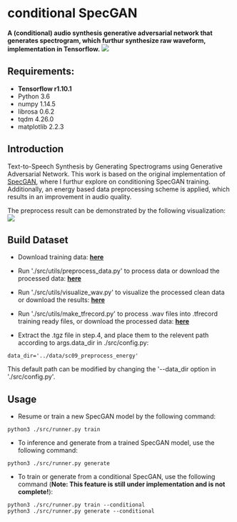 # conditional SpecGAN
**A (conditional) audio synthesis generative adversarial network that generates spectrogram, which furthur synthesize raw waveform, implementation in Tensorflow.**
![](https://github.com/andi611/conditional_SpecGAN_Tensorflow/blob/master/data/model.png)

## Requirements: 
* **Tensorflow r1.10.1**
* Python 3.6
* numpy 1.14.5
* librosa 0.6.2
* tqdm 4.26.0
* matplotlib 2.2.3


## Introduction
Text-to-Speech Synthesis by Generating Spectrograms using Generative Adversarial Network. This work is based on the original implementation of [SpecGAN](https://github.com/chrisdonahue/wavegan), where I furthur explore on conditioning SpecGAN training. Additionally, an energy based data preprocessing scheme is applied, which results in an improvement in audio quality.

The preprocess result can be demonstrated by the following visualization:
![](https://github.com/andi611/conditional_SpecGAN_Tensorflow/blob/master/data/preprocess_demo.jpeg)


## Build Dataset
* Download training data: **[here](https://drive.google.com/open?id=102wZsFhhCOhq21UQT0cMH2oscLwyetrf)**

* Run './src/utils/preprocess_data.py' to process data or download the processed data: **[here](https://drive.google.com/file/d/1qyFRsSLI0cxyN10vFZnfcma4THPUulIN/view?usp=sharing)**

* Run './src/utils/visualize_wav.py' to visualize the processed clean data or download the results: **[here](https://drive.google.com/file/d/1vD_ufIBv5H7mCpmivPb5k9sBah2Ine9c/view?usp=sharing)**

* Run './src/utils/make_tfrecord.py' to process .wav files into .tfrecord training ready files, or download the processed data: **[here](https://drive.google.com/file/d/1h1zJ3SiXafzE0Xn-7JWVeLtSckV3LrVT/view?usp=sharing)**

* Extract the .tgz file in step.4, and place them to the relevent path according to args.data_dir in ./src/config.py: 
```
data_dir='../data/sc09_preprocess_energy'
```
This default path can be modified by changing the '--data_dir option in './src/config.py'.


## Usage
* Resume or train a new SpecGAN model by the following command:
```
python3 ./src/runner.py train
```

* To inference and generate from a trained SpecGAN model, use the following command:
```
python3 ./src/runner.py generate
```

* To train or generate from a conditional SpecGAN, use the following command (**Note: This feature is still under implementation and is not complete!**):
```
python3 ./src/runner.py train --conditional
python3 ./src/runner.py generate --conditional
```
